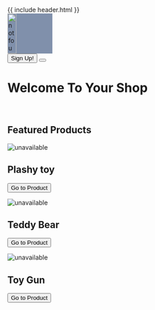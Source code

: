 <!DOCTYPE html PUBLIC "-//W3C//DTD XHTML 1.0 Transitional//EN" "http://www.w3.org/TR/xhtml1/DTD/xhtml1-transitional.dtd">
<html xmlns="http://www.w3.org/1999/xhtml">
<head>
{{ include header.html }}
</head>

<body>

<div class="container">
<div class="header"><a href="#"><img src="./logo2.jpg" alt="not found" name="Insert_logo" width="20%" height="90" id="Insert_logo" style="background-color: #8090AB; display:block;" /></a> 
</div>
<div class="button">
<button id="btn001" type="button">Sign Up!</button>
<button id="btn002" type="button" class="fas fa-shopping-cart fa-2x"></button>
</div>

<div class="content">
<h1>Welcome To Your Shop</h1><br/>
<h2>Featured Products</h2>
</div>


<!-------- products --------------->
<section class="products">


<div class="card">
<img src="./img/toy1.jpg" class="primg0" alt="unavailable" >
<h1>Plashy toy</h1>
<p><button onclick="document.location='product.html'">Go to Product</button></p>
</div>

<div class="card">
<img src="./img/toy2.jpg" class="primg0" alt="unavailable" >
<h1>Teddy Bear</h1>
<p><button onclick="document.location='product.html'">Go to Product</button></p>
</div>

<div class="card">
<img src="./img/gun1.jpg" class="primg0" alt="unavailable" >
<h1>Toy Gun</h1>
<p><button onclick="document.location='product.html'">Go to Product</button></p>

</div>
</section>



<!--------End Products -------->   

<div class="footer">


</div>
</div>
</body>
</html>
